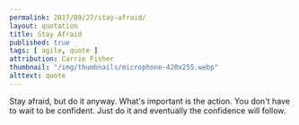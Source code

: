 ```yaml
---
permalink: 2017/09/27/stay-afraid/
layout: quotation
title: Stay Afraid
published: true
tags: [ agile, quote ]
attribution: Carrie Fisher
thumbnail: "/img/thumbnails/microphone-420x255.webp"
alttext: quote
---
```


Stay afraid, but do it anyway. What's important is the action. You don't have to wait to be confident. 
Just do it and eventually the confidence will follow.
